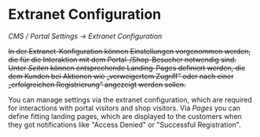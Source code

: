 # Extranet Configuration

*CMS / Portal Settings → Extranet Configuration*

~~In der Extranet-Konfiguration können Einstellungen vorgenommen werden, die für die Interaktion mit dem Portal-/Shop-Besucher notwendig sind. Unter *Seiten* können entsprechende Landing-Pages definiert werden, die dem Kunden bei Aktionen wie „verweigertem Zugriff“ oder nach einer „erfolgreichen Registrierung“ angezeigt werden sollen.~~

You can manage settings via the extranet configuration, which are required for interactions with portal visitors and shop visitors. Via *Pages* you can define fitting landing pages, which are displayed to the customers when they got notifications like "Access Denied" or "Successful Registration".